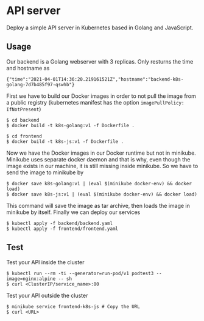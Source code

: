 # API server

Deploy a simple API server in Kubernetes based in Golang and JavaScript.

## Usage

Our backend is a Golang webserver with 3 replicas. Only resturns the time and hostname as

~~~
{"time":"2021-04-01T14:36:20.219161521Z","hostname":"backend-k8s-golang-7d7b485f97-qswhb"}
~~~

First we have to build our Docker images in order to not pull the image from a public registry (kubernetes manifest has the option `imagePullPolicy: IfNotPresent`)

~~~
$ cd backend
$ docker build -t k8s-golang:v1 -f Dockerfile .

$ cd frontend
$ docker build -t k8s-js:v1 -f Dockerfile .
~~~

Now we have the Docker images in our Docker runtime but not in minikube. Minikube uses separate docker daemon and that is why, even though the image exists in our machine, it is still missing inside minikube. So we have to send the image to minikube by

~~~
$ docker save k8s-golang:v1 | (eval $(minikube docker-env) && docker load)
$ docker save k8s-js:v1 | (eval $(minikube docker-env) && docker load)
~~~

This command will save the image as tar archive, then loads the image in minikube by itself. Finally we can deploy our services

~~~
$ kubectl apply -f backend/backend.yaml
$ kubectl apply -f frontend/frontend.yaml
~~~

## Test

Test your API inside the cluster

~~~
$ kubectl run --rm -ti --generator=run-pod/v1 podtest3 --image=nginx:alpine -- sh
$ curl <ClusterIP/service_name>:80
~~~

Test your API outside the cluster

~~~
$ minikube service frontend-k8s-js # Copy the URL
$ curl <URL>
~~~